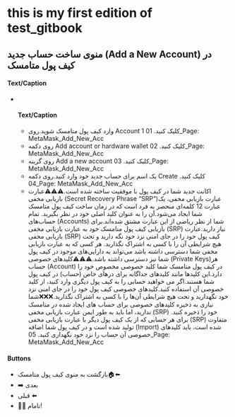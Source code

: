 # this is my first edition of test\_gitbook

## منوی ساخت حساب جدید (Add a New Account) در کیف پول متامسک

#### Text/Caption <a href="#text-caption" id="text-caption"></a>

*   ​

    #### Text/Caption <a href="#text-caption-1" id="text-caption-1"></a>

    * وارد کیف پول متامسک شوید.روی Account 1 کلیک کنید. 01\_Page: MetaMask\_Add\_New\_Acc
    * روی دکمه Add account or hardware wallet کلیک کنید. 02\_Page: MetaMask\_Add\_New\_Acc
    * روی گزینه Add a new account کلیک کنید. 03\_Page: MetaMask\_Add\_New\_Acc
    * یک اسم برای حساب جدید خود وارد کنید.روی دکمه Create کلیک کنید. 04\_Page: MetaMask\_Add\_New\_Acc
    * اکانت جدید شما در کیف پول با موفقیت ساخته شده است.⚠️⚠️⚠️عبارت بازیابی مخفی (Secret Recovery Phrase “SRP”)عبارت بازیابی مخفی، یک عبارت 12 کلمه‌ای منحصر به فرد است که در زمان ساخت کیف پول متامسک شما ایجاد می‌شود.آن را به عنوان کلید اصلی خود در نظر بگیرید. تمام حساب‌های (Accounts) شما از نظر ریاضی از این عبارت مشتق شده‌اند.برای بازیابی کیف پول متامسک خود به عبارت بازیابی مخفی (SRP) نیاز دارید.عبارت بازیابی مخفی (SRP) کیف پول خود را در جای امنی نزد خود نگه دارید و تحت هیچ شرایطی آن را با کسی به اشتراک نگذارید. هر کسی که به عبارت بازیابی مخفی شما دسترسی داشته باشد می‌تواند به دارایی‌های موجود در کیف پول شما نیز دسترسی داشته باشد.⚠️⚠️⚠️کلیدهای خصوصی (Private Keys)هر حساب (Account) در کیف پول متامسک شما کلید خصوصی مخصوص خود را دارد.این کلیدها مانند کلیدهای جداگانه برای درهای خاص (حساب) در کیف پول شما هستند.اگر می خواهید حسابی را به کیف پول دیگری وارد کنید، از کلید خصوصی آن استفاده کنید.کلیدهای خصوصی کیف پول خود را در جای امنی نزد خود نگهدارید و تحت هیچ شرایطی آن‌ها را با کسی به اشتراک نگذارید.❌❌❌شما نیازی به ذخیره کلیدهای خصوصی برای حساب های ایجاد شده در متامسک ندارید، اما باید به طور ایمن عبارت بازیابی مخفی (SRP) خود را ذخیره کنید. برای هر حسابی که از یک کیف پول دیگر با عبارت بازیابی مخفی (SRP) متفاوت تولید شده است و در کیف پول شما اضافه (Import) شده است، باید کلیدهای خصوصی آن حساب را نزد خود نگهداری کنید. 05\_Page: MetaMask\_Add\_New\_Acc

#### Buttons <a href="#buttons" id="buttons"></a>

* بازگشت به منوی کیف پول متامسک🏠⬅️
* ➡️ بعدی
* قبلی ⬅️
* 🎉🥳 تامام!

